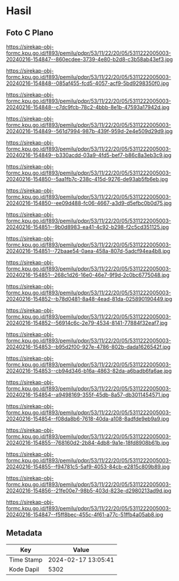 # Hasil

## Foto C Plano

https://sirekap-obj-formc.kpu.go.id/f893/pemilu/pdpr/53/11/22/20/05/5311222005003-20240216-154847--860ecdee-3739-4e80-b2d8-c3b58ab43ef3.jpg

https://sirekap-obj-formc.kpu.go.id/f893/pemilu/pdpr/53/11/22/20/05/5311222005003-20240216-154848--085af455-fcd5-4057-acf9-5bd9298350f0.jpg

https://sirekap-obj-formc.kpu.go.id/f893/pemilu/pdpr/53/11/22/20/05/5311222005003-20240216-154848--c7dc9fcb-78c2-4bbb-8e1b-47593a17942d.jpg

https://sirekap-obj-formc.kpu.go.id/f893/pemilu/pdpr/53/11/22/20/05/5311222005003-20240216-154849--561d7994-987b-439f-959d-2e4e509d29d9.jpg

https://sirekap-obj-formc.kpu.go.id/f893/pemilu/pdpr/53/11/22/20/05/5311222005003-20240216-154849--b330acdd-03a9-4fd5-bef7-b86c8a3eb3c9.jpg

https://sirekap-obj-formc.kpu.go.id/f893/pemilu/pdpr/53/11/22/20/05/5311222005003-20240216-154850--5aa1fb7c-238c-415d-9276-de93ab5fb6eb.jpg

https://sirekap-obj-formc.kpu.go.id/f893/pemilu/pdpr/53/11/22/20/05/5311222005003-20240216-154850--ee09d488-fc06-4667-a3d9-d5efbc0b0d75.jpg

https://sirekap-obj-formc.kpu.go.id/f893/pemilu/pdpr/53/11/22/20/05/5311222005003-20240216-154851--9b0d8983-ea41-4c92-b298-f2c5cd351125.jpg

https://sirekap-obj-formc.kpu.go.id/f893/pemilu/pdpr/53/11/22/20/05/5311222005003-20240216-154851--72baae54-0aea-458a-807d-5adcf94ea4b8.jpg

https://sirekap-obj-formc.kpu.go.id/f893/pemilu/pdpr/53/11/22/20/05/5311222005003-20240216-154851--268c1d26-16e0-46e7-9f9d-2c0bc6775048.jpg

https://sirekap-obj-formc.kpu.go.id/f893/pemilu/pdpr/53/11/22/20/05/5311222005003-20240216-154852--b78d0481-8a48-4ead-81da-025890190449.jpg

https://sirekap-obj-formc.kpu.go.id/f893/pemilu/pdpr/53/11/22/20/05/5311222005003-20240216-154852--56914c6c-2e79-4534-8141-77884f32eaf7.jpg

https://sirekap-obj-formc.kpu.go.id/f893/pemilu/pdpr/53/11/22/20/05/5311222005003-20240216-154853--b95d2f00-927e-4786-802b-dada1626542f.jpg

https://sirekap-obj-formc.kpu.go.id/f893/pemilu/pdpr/53/11/22/20/05/5311222005003-20240216-154853--cb94d346-b16a-4863-82da-a6badb6fa6ae.jpg

https://sirekap-obj-formc.kpu.go.id/f893/pemilu/pdpr/53/11/22/20/05/5311222005003-20240216-154854--a9498169-355f-45db-8a57-db3011454571.jpg

https://sirekap-obj-formc.kpu.go.id/f893/pemilu/pdpr/53/11/22/20/05/5311222005003-20240216-154854--f08da8b6-7618-40da-a108-8adfde9eb9a9.jpg

https://sirekap-obj-formc.kpu.go.id/f893/pemilu/pdpr/53/11/22/20/05/5311222005003-20240216-154855--768160d2-2b84-4db8-9a1e-18fd8908b61b.jpg

https://sirekap-obj-formc.kpu.go.id/f893/pemilu/pdpr/53/11/22/20/05/5311222005003-20240216-154855--f94781c5-5af9-4053-84cb-e2815c809b89.jpg

https://sirekap-obj-formc.kpu.go.id/f893/pemilu/pdpr/53/11/22/20/05/5311222005003-20240216-154856--21fe00e7-98b5-403d-823e-d2980213ad9d.jpg

https://sirekap-obj-formc.kpu.go.id/f893/pemilu/pdpr/53/11/22/20/05/5311222005003-20240216-154847--f5ff8bec-455c-4f61-a77c-51ffb4a05ab8.jpg


## Metadata

| Key        | Value               |
| ---------- | ------------------- |
| Time Stamp | 2024-02-17 13:05:41 |
| Kode Dapil | 5302                |



